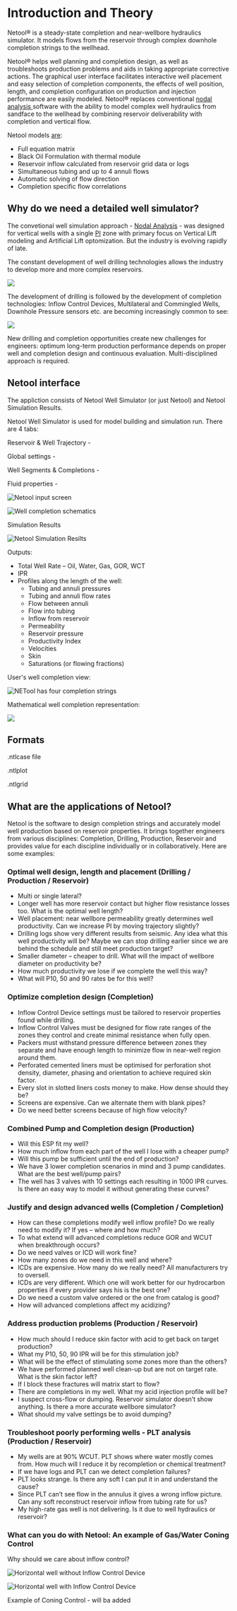 # Introduction and Theory

Netool® is a steady-state completion and near-wellbore hydraulics simulator. It models flows from the reservoir through complex downhole completion strings to the wellhead.

Netool® helps well planning and completion design, as well as troubleshoots production problems and aids in taking appropriate corrective actions. The graphical user interface facilitates interactive well placement and easy selection of completion components, the effects of well position, length, and completion configuration on production and injection performance are easily modeled. Netool® replaces conventional [nodal analysis ](additional.md#nodal-analysis)software with the ability to model complex well hydraulics from sandface to the wellhead by combining reservoir deliverability with completion and vertical flow.

Netool models [are](exercises.md#hole-and-completion):

* Full equation matrix 
* Black Oil Formulation with thermal module 
* Reservoir inflow calculated from reservoir grid data or logs 
* Simultaneous tubing and up to 4 annuli flows 
* Automatic solving of flow direction 
* Completion specific flow correlations

## Why do we need a detailed well simulator?

The convetional well simulation approach - [Nodal Analysis](additional.md#nodal-analysis) - was designed for vertical wells with a single [PI](additional.md#pi-productivity-index) zone with primary focus on Vertical Lift modeling and Artificial Lift optomization. But the industry is evolving rapidly of late.

The constant development of well drilling technologies allows the industry to develop more and more complex reservoirs.

![](.gitbook/assets/image%20%2836%29.png)

The development of drilling is followed by the development of completion technologies: Inflow Control Devices, Multilateral and Commingled Wells, Downhole Pressure sensors etc. are becoming increasingly common to see: 

![](.gitbook/assets/image%20%281%29.png)

New drilling and completion opportunities create new challenges for engineers: optimum long-term production performance depends on proper well and completion design and continuous evaluation. Multi-disciplined approach is required.

## Netool interface

The appliction consists of Netool Well Simulator \(or just Netool\) and Netool Simulation Results.

Netool Well Simulator is used for model building and simulation run. There are 4 tabs:

Reservoir & Well Trajectory - 

Global settings - 

Well Segments & Completions -

Fluid properties -  



![Netool input screen](.gitbook/assets/image%20%287%29.png)

![Well completion schematics](.gitbook/assets/image%20%2828%29.png)



Simulation Results 

![Netool Simulation Resilts](.gitbook/assets/image%20%2839%29.png)

Outputs:

* Total Well Rate – Oil, Water, Gas, GOR, WCT 
* IPR 
* Profiles along the length of the well:
  *  Tubing and annuli pressures 
  * Tubing and annuli flow rates 
  * Flow between annuli 
  * Flow into tubing 
  * Inflow from reservoir 
  * Permeability 
  * Reservoir pressure 
  * Productivity Index 
  * Velocities 
  * Skin 
  * Saturations \(or flowing fractions\)



User's well completion view:

![NETool has four completion strings](.gitbook/assets/image%20%2835%29.png)

Mathematical well completion representation:

![](.gitbook/assets/image%20%2822%29.png)

## Formats

.ntlcase file

.ntlplot

.ntlgrid

## What are the applications of Netool?

Netool is the software to design completion strings and accurately model well production based on reservoir properties. It brings together engineers from various disciplines: Completion, Drilling, Production, Reservoir and provides value for each discipline individually or in collaboratively. Here are some examples:

### Optimal well design, length and placement \(Drilling / Production / Reservoir\)

* Multi or single lateral? 
* Longer well has more reservoir contact but higher flow resistance losses too. What is the optimal well length? 
*  Well placement: near wellbore permeability greatly determines well productivity. Can we increase PI by moving trajectory slightly? 
* Drilling logs show very different results from seismic. Any idea what this well productivity will be? Maybe we can stop drilling earlier since we are behind the schedule and still meet production target?
* Smaller diameter – cheaper to drill. What will the impact of wellbore diameter on productivity be? 
* How much productivity we lose if we complete the well this way? 
* What will P10, 50 and 90 rates be for this well?

### Optimize completion design \(Completion\)

* Inflow Control Device settings must be tailored to reservoir properties found while drilling. 
* Inflow Control Valves must be designed for flow rate ranges of the zones they control and create minimal resistance when fully open. 
* Packers must withstand pressure difference between zones they separate and have enough length to minimize flow in near-well region around them. 
* Perforated cemented liners must be optimised for perforation shot density, diameter, phasing and orientation to achieve required skin factor. 
* Every slot in slotted liners costs money to make. How dense should they be? 
* Screens are expensive. Can we alternate them with blank pipes? 
* Do we need better screens because of high flow velocity?

### Combined Pump and Completion design \(Production\)

* Will this ESP fit my well?
* How much inflow from each part of the well I lose with a cheaper pump?
* Will this pump be sufficient until the end of production?
* We have 3 lower completion scenarios in mind and 3 pump candidates. What are the best well/pump pairs?
* The well has 3 valves with 10 settings each resulting in 1000 IPR curves. Is there an easy way to model it without generating these curves?

### Justify and design advanced wells \(Completion / Completion\)

* How can these completions modify well inflow profile? Do we really need to modify it? If yes – where and how much? 
* To what extend will advanced completions reduce GOR and WCUT when breakthrough occurs? 
* Do we need valves or ICD will work fine? 
* How many zones do we need in this well and where? 
* ICDs are expensive. How many do we really need? All manufacturers try to oversell. 
* ICDs are very different. Which one will work better for our hydrocarbon properties if every provider says his is the best one? 
* Do we need a custom valve ordered or the one from catalog is good? 
* How will advanced completions affect my acidizing?

### Address production problems \(Production / Reservoir\)

* How much should I reduce skin factor with acid to get back on target production? 
* What my P10, 50, 90 IPR will be for this stimulation job? 
* What will be the effect of stimulating some zones more than the others? 
* We have performed planned well clean-up but are not on target rate. What is the skin factor left? 
* If I block these fractures will matrix start to flow? 
* There are completions in my well. What my acid injection profile will be? 
* I suspect cross-flow or dumping. Reservoir simulator doesn’t show anything. Is there a more accurate wellbore simulator? 
* What should my valve settings be to avoid dumping?

### Troubleshoot poorly performing wells - PLT analysis \(Production / Reservoir\)

* My wells are at 90% WCUT. PLT shows where water mostly comes from. How much will I reduce it by recompletion or chemical treatment? 
* If we have logs and PLT can we detect completion failures? 
* PLT looks strange. Is there any soft I can put it in and understand the cause? 
* Since PLT can’t see flow in the annulus it gives a wrong inflow picture. Can any soft reconstruct reservoir inflow from tubing rate for us? 
* My high-rate gas well is not delivering. Is it due to well hydraulics or reservoir?

### What can you do with Netool: An example of Gas/Water Coning Control

Why should we care about inflow control?

![Horizontal well without Inflow Control Device](.gitbook/assets/image%20%2831%29.png)

![Horizontal well with Inflow Control Device](.gitbook/assets/image%20%2821%29.png)



Example of Coning Control - will ba added



